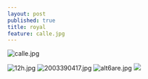 ```yaml
---
layout: post
published: true
title: royal
feature: calle.jpg
---
```

![calle.jpg]({{site.baseurl}}/assets/images/posts/calle.jpg)


![12h.jpg]({{site.baseurl}}/assets/images/posts/12h.jpg)
![2003390417.jpg]({{site.baseurl}}/assets/images/posts/2003390417.jpg)
![alt6are.jpg]({{site.baseurl}}/assets/images/posts/alt6are.jpg)
![]({{site.baseurl}}/assets/images/posts/avh%C3%A5llsamhet.jpg)
